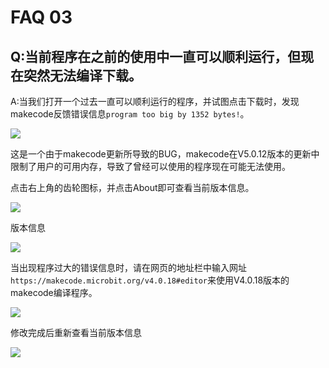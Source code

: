 ﻿# FAQ 03
## Q:当前程序在之前的使用中一直可以顺利运行，但现在突然无法编译下载。
A:当我们打开一个过去一直可以顺利运行的程序，并试图点击下载时，发现makecode反馈错误信息`program too big by 1352 bytes!`。

![](https://wiki-media-ef.oss-cn-hongkong.aliyuncs.com//images/FAQ-microbit-03-01.png)

这是一个由于makecode更新所导致的BUG，makecode在V5.0.12版本的更新中限制了用户的可用内存，导致了曾经可以使用的程序现在可能无法使用。

点击右上角的齿轮图标，并点击About即可查看当前版本信息。

![](https://wiki-media-ef.oss-cn-hongkong.aliyuncs.com//images/FAQ-microbit-03-02.png)

版本信息

![](https://wiki-media-ef.oss-cn-hongkong.aliyuncs.com//images/FAQ-microbit-03-03.png)

当出现程序过大的错误信息时，请在网页的地址栏中输入网址`https://makecode.microbit.org/v4.0.18#editor`来使用V4.0.18版本的makecode编译程序。

![](https://wiki-media-ef.oss-cn-hongkong.aliyuncs.com//images/FAQ-microbit-03-04.png)

修改完成后重新查看当前版本信息

![](https://wiki-media-ef.oss-cn-hongkong.aliyuncs.com//images/FAQ-microbit-03-05.png)










